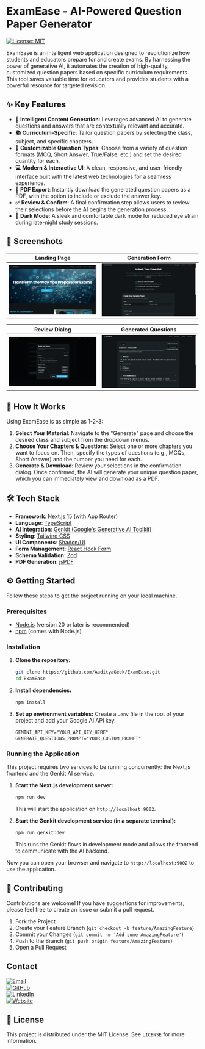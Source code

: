 
# ExamEase - AI-Powered Question Paper Generator

[![License: MIT](https://img.shields.io/badge/License-MIT-yellow.svg)](https://opensource.org/licenses/MIT)

ExamEase is an intelligent web application designed to revolutionize how students and educators prepare for and create exams. By harnessing the power of generative AI, it automates the creation of high-quality, customized question papers based on specific curriculum requirements. This tool saves valuable time for educators and provides students with a powerful resource for targeted revision.

## ✨ Key Features

- **🧠 Intelligent Content Generation**: Leverages advanced AI to generate questions and answers that are contextually relevant and accurate.
- **📚 Curriculum-Specific**: Tailor question papers by selecting the class, subject, and specific chapters.
- **📝 Customizable Question Types**: Choose from a variety of question formats (MCQ, Short Answer, True/False, etc.) and set the desired quantity for each.
- **💻 Modern & Interactive UI**: A clean, responsive, and user-friendly interface built with the latest web technologies for a seamless experience.
- **📄 PDF Export**: Instantly download the generated question papers as a PDF, with the option to include or exclude the answer key.
- **✅ Review & Confirm**: A final confirmation step allows users to review their selections before the AI begins the generation process.
- **🌙 Dark Mode**: A sleek and comfortable dark mode for reduced eye strain during late-night study sessions.

## 📸 Screenshots

| Landing Page | Generation Form |
| :---: | :---: |
| <img src="public/images/readme/landing-page.png" alt="Landing Page" data-ai-hint="app screenshot"> | <img src="/public/images/readme/generation-form.png" alt="Question Generation Form" data-ai-hint="app form screenshot"> |

| Review Dialog | Generated Questions |
| :---: | :---: |
| <img src="/public/images/readme/review-dialog.png" alt="Review Dialog" data-ai-hint="app dialog screenshot"> | <img src="/public/images/readme/generated-questions.png" alt="Generated Questions" data-ai-hint="app questions screenshot"> |


## 🚀 How It Works

Using ExamEase is as simple as 1-2-3:

1.  **Select Your Material**: Navigate to the "Generate" page and choose the desired class and subject from the dropdown menus.
2.  **Choose Your Chapters & Questions**: Select one or more chapters you want to focus on. Then, specify the types of questions (e.g., MCQs, Short Answer) and the number you need for each.
3.  **Generate & Download**: Review your selections in the confirmation dialog. Once confirmed, the AI will generate your unique question paper, which you can immediately view and download as a PDF.

## 🛠️ Tech Stack

- **Framework**: [Next.js 15](https://nextjs.org/) (with App Router)
- **Language**: [TypeScript](https://www.typescriptlang.org/)
- **AI Integration**: [Genkit (Google's Generative AI Toolkit)](https://firebase.google.com/docs/genkit)
- **Styling**: [Tailwind CSS](https://tailwindcss.com/)
- **UI Components**: [Shadcn/UI](https://ui.shadcn.com/)
- **Form Management**: [React Hook Form](https://react-hook-form.com/)
- **Schema Validation**: [Zod](https://zod.dev/)
- **PDF Generation**: [jsPDF](https://github.com/parallax/jsPDF)

## ⚙️ Getting Started

Follow these steps to get the project running on your local machine.

### Prerequisites

- [Node.js](https://nodejs.org/) (version 20 or later is recommended)
- [npm](https://www.npmjs.com/) (comes with Node.js)

### Installation

1.  **Clone the repository:**
    ```bash
    git clone https://github.com/AadityaGeek/ExamEase.git
    cd ExamEase
    ```

2.  **Install dependencies:**
    ```bash
    npm install
    ```

3.  **Set up environment variables:**
    Create a `.env` file in the root of your project and add your Google AI API key.
    ```env
    GEMINI_API_KEY="YOUR_API_KEY_HERE"
    GENERATE_QUESTIONS_PROMPT="YOUR_CUSTOM_PROMPT"
    ```

### Running the Application

This project requires two services to be running concurrently: the Next.js frontend and the Genkit AI service.

1.  **Start the Next.js development server:**
    ```bash
    npm run dev
    ```
    This will start the application on `http://localhost:9002`.

2.  **Start the Genkit development service (in a separate terminal):**
    ```bash
    npm run genkit:dev
    ```
    This runs the Genkit flows in development mode and allows the frontend to communicate with the AI backend.

Now you can open your browser and navigate to `http://localhost:9002` to use the application.

## 🤝 Contributing

Contributions are welcome! If you have suggestions for improvements, please feel free to create an issue or submit a pull request.

1.  Fork the Project
2.  Create your Feature Branch (`git checkout -b feature/AmazingFeature`)
3.  Commit your Changes (`git commit -m 'Add some AmazingFeature'`)
4.  Push to the Branch (`git push origin feature/AmazingFeature`)
5.  Open a Pull Request

## Contact

[![Email](https://img.shields.io/badge/Email-work.aadityakumar@gmail.com-blue?style=for-the-badge&logo=gmail&logoColor=white)](mailto:work.aadityakumar@gmail.com)<br>
[![GitHub](https://img.shields.io/badge/GitHub-Aaditya%20Geek-181717?style=for-the-badge&logo=github&logoColor=white)](https://github.com/AadityaGeek/)<br>
[![LinkedIn](https://img.shields.io/badge/LinkedIn-aaditya%20kumar-0A66C2?style=for-the-badge&logo=Linkedin&logoColor=white)](https://www.linkedin.com/in/aadityakr/)<br>
[![Website](https://img.shields.io/badge/Website-Personal%20Portfolio%20Website-5570A1?style=for-the-badge&logo=globe&logoColor=white)](https://aadityageek.github.io/)

## 📄 License

This project is distributed under the MIT License. See `LICENSE` for more information.
